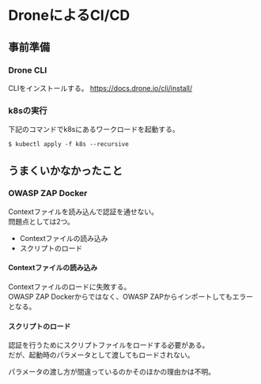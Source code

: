 # DroneによるCI/CD
## 事前準備

### Drone CLI
CLIをインストールする。
https://docs.drone.io/cli/install/

### k8sの実行
下記のコマンドでk8sにあるワークロードを起動する。
```
$ kubectl apply -f k8s --recursive
```

## うまくいかなかったこと
### OWASP ZAP Docker
Contextファイルを読み込んで認証を通せない。  
問題点としては2つ。  

- Contextファイルの読み込み
- スクリプトのロード

#### Contextファイルの読み込み
Contextファイルのロードに失敗する。  
OWASP ZAP Dockerからではなく、OWASP ZAPからインポートしてもエラーとなる。  

#### スクリプトのロード
認証を行うためにスクリプトファイルをロードする必要がある。  
だが、起動時のパラメータとして渡してもロードされない。  

パラメータの渡し方が間違っているのかそのほかの理由かは不明。